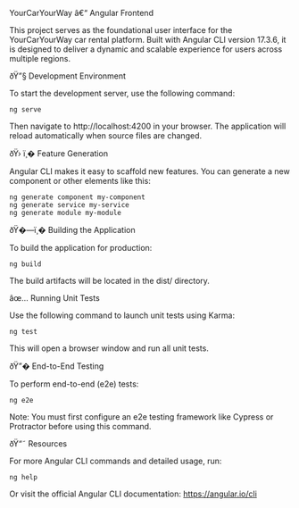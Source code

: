 YourCarYourWay â€“ Angular Frontend

This project serves as the foundational user interface for the YourCarYourWay car rental platform. Built with Angular CLI version 17.3.6, it is designed to deliver a dynamic and scalable experience for users across multiple regions.

ðŸ”§ Development Environment

To start the development server, use the following command:

    ng serve

Then navigate to http://localhost:4200 in your browser. The application will reload automatically when source files are changed.

ðŸ› ï¸� Feature Generation

Angular CLI makes it easy to scaffold new features. You can generate a new component or other elements like this:

    ng generate component my-component
    ng generate service my-service
    ng generate module my-module

ðŸ�—ï¸� Building the Application

To build the application for production:

    ng build

The build artifacts will be located in the dist/ directory.

âœ… Running Unit Tests

Use the following command to launch unit tests using Karma:

    ng test

This will open a browser window and run all unit tests.

ðŸ”� End-to-End Testing

To perform end-to-end (e2e) tests:

    ng e2e

Note: You must first configure an e2e testing framework like Cypress or Protractor before using this command.

ðŸ“˜ Resources

For more Angular CLI commands and detailed usage, run:

    ng help

Or visit the official Angular CLI documentation: https://angular.io/cli
